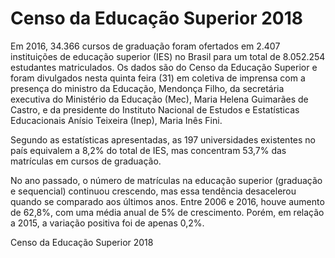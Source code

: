 # Censo da Educação Superior 2018
Em 2016, 34.366 cursos de graduação foram ofertados em 2.407 instituições de educação superior (IES) no Brasil para um total de 8.052.254 estudantes matriculados. Os dados são do Censo da Educação Superior e foram divulgados nesta quinta feira (31) em coletiva de imprensa com a presença do ministro da Educação, Mendonça Filho, da secretária executiva do Ministério da Educação (Mec), Maria Helena Guimarães de Castro, e da presidente do Instituto Nacional de Estudos e Estatísticas Educacionais Anísio Teixeira (Inep), Maria Inês Fini.

Segundo as estatísticas apresentadas, as 197 universidades existentes no país equivalem a 8,2% do total de IES, mas concentram 53,7% das matrículas em cursos de graduação.

No ano passado, o número de matrículas na educação superior (graduação e sequencial) continuou crescendo, mas essa tendência desacelerou quando se comparado aos últimos anos. Entre 2006 e 2016, houve aumento de 62,8%, com uma média anual de 5% de crescimento. Porém, em relação a 2015, a variação positiva foi de apenas 0,2%.

Censo da Educação Superior 2018

